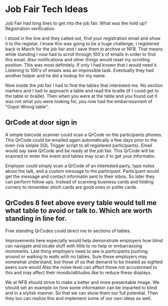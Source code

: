 #  Job Fair Tech Ideas

Job Fair had long lines to get into the job fair. What was the hold up? Registration verification.

I stood in the line and they called out, find your registration email and show it to the registar. I knew this was going to be a huge challenge, I registered back in March for the job fair and I save them in archive or NFB.  That means while standing I now had to scroll through 100's of emails in order to find this email.  Also notifications and other things would reset my scrolling position.  This was most definitely.  If only I had known that I would need it. Listening to 100's of emails was an impossible task.  Eventually they had another helper and he did a lookup for my name.

Now inside the job fair I had to find the tables that interested me. No section markers and I had to approach a table and read the braille (if I could get to the table or braille).  Then when you were at the table and you found out it was not what you were looking for, you now had the embarrassment of "Oops! Wrong table".

##  QrCode at door sign in

A simple barcode scanner could scan a QrCode on the participants phones. This QrCode could be emailed again automatically a few days prior to the even (via simple SQL Trigger script to all registered participants). Email would say save QrCode and be ready at the job fair. This QrCode will be scanned to enter the event and tables may scan it to get your informatio.

Employer could simply scan a QrCode of an interested party, type notes about the talk, and a custom message to the participant. Participant would get the message and contact informatin sent to their inbox. So later they can perform follow ups. Instead of scanning business cards and folding corners to remember shich cards are good ones or polite cards.

##  QrCodes 8 feet above every table  would tell me what table to avoid or talk to. Which are worth standing in line for.

Free standing QrCodes could direct me to sections of tables. 

Improvements here especially would help demonstrate employers how blind can navigate and locate stuff with little to no help or embarrassing momments. Last thing employers need to see is participants pushing around or walking to walls with no tables. Sure these employers may somewhat understand, but those of us that demand to be treated as sighted peers sure would 
 Also the noise level can affect those not accustomed to this and may affect their moods/attitudes.like to reduce these displays.

 We at NFB should strive to make a better and more presentable image.  We should set an example on how some information can be imparted to blind and in a stylish manner. So that we can show them our full potential. Then they too can realize this and implement some of our own ideas as well.
 